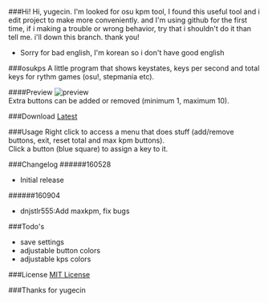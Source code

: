 
###Hi!
Hi, yugecin. I'm looked for osu kpm tool, I found this useful tool and i edit project to make more conveniently.
and I'm using github for the first time, if i making a trouble or wrong behavior, try that i shouldn't do it than tell me. i'll down this branch. thank you!

+ Sorry for bad english, I'm korean so i don't have good english

###osukps
A little program that shows keystates, keys per second and total keys for rythm games (osu!, stepmania etc).

####Preview
![preview](/preview.gif?raw=true)  
Extra buttons can be added or removed (minimum 1, maximum 10).

###Download
[Latest](/osukps/bin/osukps.exe?raw=true)

###Usage
Right click to access a menu that does stuff (add/remove buttons, exit, reset total and max kpm buttons).  
Click a button (blue square) to assign a key to it.

###Changelog
######160528
* Initial release

######160904
* dnjstlr555:Add maxkpm, fix bugs

###Todo's
* save settings
* adjustable button colors
* adjustable kps colors

###License
[MIT License](/LICENSE)

###Thanks for yugecin
